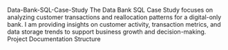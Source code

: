 Data-Bank-SQL-Case-Study
The Data Bank SQL Case Study focuses on analyzing customer transactions and reallocation patterns for a digital-only bank. I am providing insights on customer activity, transaction metrics, and data storage trends to support business growth and decision-making.
Project Documentation Structure
